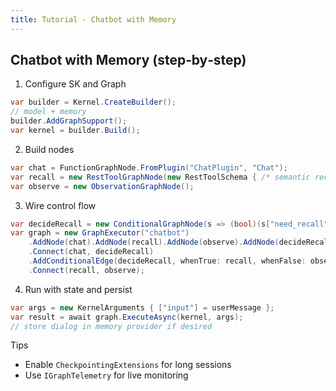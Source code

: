 ```yaml
---
title: Tutorial - Chatbot with Memory
---
```


## Chatbot with Memory (step‑by‑step)

1) Configure SK and Graph
```csharp
var builder = Kernel.CreateBuilder();
// model + memory
builder.AddGraphSupport();
var kernel = builder.Build();
```

2) Build nodes
```csharp
var chat = FunctionGraphNode.FromPlugin("ChatPlugin", "Chat");
var recall = new RestToolGraphNode(new RestToolSchema { /* semantic recall */ });
var observe = new ObservationGraphNode();
```

3) Wire control flow
```csharp
var decideRecall = new ConditionalGraphNode(s => (bool)(s["need_recall"] ?? false));
var graph = new GraphExecutor("chatbot")
    .AddNode(chat).AddNode(recall).AddNode(observe).AddNode(decideRecall)
    .Connect(chat, decideRecall)
    .AddConditionalEdge(decideRecall, whenTrue: recall, whenFalse: observe)
    .Connect(recall, observe);
```

4) Run with state and persist
```csharp
var args = new KernelArguments { ["input"] = userMessage };
var result = await graph.ExecuteAsync(kernel, args);
// store dialog in memory provider if desired
```

Tips
- Enable `CheckpointingExtensions` for long sessions
- Use `IGraphTelemetry` for live monitoring
